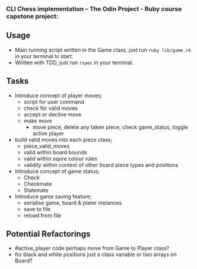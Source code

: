 ### CLI Chess implementation – The Odin Project - Ruby course capstone project:

## Usage
- Main running script written in the Game class, just run `ruby lib/game.rb` in your terminal to start.
- Written with TDD, just run `rspec` in your terminal.

## Tasks
- Introduce concept of player moves;
  - script for user command
  - check for valid moves
  - accept or decline move
  - make move
    - move piece, delete any taken piece, check game_status, toggle active player
- build valid moves into each piece class;
  - piece_valid_moves
  - valid within board bounds
  - valid within squre colour rules
  - validity within context of other board piece types and positions
- Introduce concept of game status;
  - Check
  - Checkmate
  - Stalemate
- Introduce game saving feature;
  - serialise game, board & plater instances
  - save to file
  - reload from file


## Potential Refactorings

- #active_player code perhaps move from Game to Player class?
- for black and white positions just a class variable or two arrays on Board?
